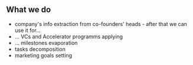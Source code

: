 ## What we do

- company's info extraction from co-founders' heads - after that we can use it for...
- ... VCs and Accelerator programms applying
- ... milestones evaporation
- tasks decomposition
- marketing goals setting

<!-- - milestone setting -->
<!-- - VC and accelerator programms applying -->
<!-- - feet-getting-wet strategy in Google Adwords / Bing -->
<!-- - creatives for Ads -->
<!-- - texts for posts -->
<!-- - pivot process brainstorming (when current idea is dead and a company needs to pivot) -->
